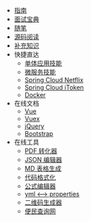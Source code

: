 * [指南](走向单体地狱.md)
* [面试宝典](interview/)
* [随笔](essay/)
* [源码阅读](sourceRead/)
* [补充知识](supplement/)
* 快捷直达
  * [单体应用技能](走向单体地狱.md)
  * [微服务技能](微服务解决复杂问题.md)
  * [Spring Cloud Netflix](spring-cloud-netflix/)
  * [Spring Cloud iToken](Spring-Cloud-iToken.md)
  * [Docker](docs-docker/)
* 在线文档
  * [Vue](https://cn.vuejs.org/v2/api/)
  * [Vuex](https://vuex.vuejs.org/zh/api/#vuex-store)
  * [jQuery](https://www.jquery123.com/)
  * [Bootstrap](http://www.runoob.com/bootstrap/bootstrap-tutorial.html)
* 在线工具
  * [PDF 转化器](https://smallpdf.com/cn/pdf-to-word)
  * [JSON 编辑器](https://www.bejson.com/jsoneditoronline)
  * [MD 表格生成](https://tableconvert.com/)
  * [代码格式化](http://tool.oschina.net/codeformat/html)
  * [公式编辑器](https://zh.numberempire.com/latexequationeditor.php)
  * [yml <--> properties](http://www.toyaml.com/)
  * [二维码生成器](https://cli.im/)
  * [便民查询网](https://www.51240.com/)